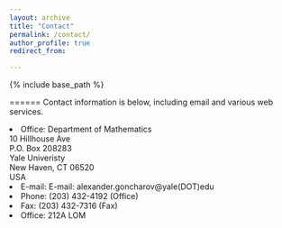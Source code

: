 ```yaml
---
layout: archive
title: "Contact"
permalink: /contact/
author_profile: true
redirect_from:

---
```


{% include base_path %}

======
Contact information is below, including email and various web services.  

<li>Office: Department of Mathematics 
</br>10 Hillhouse Ave
</br>P.O. Box 208283
</br>Yale Univeristy
</br>New Haven, CT 06520
</br>USA
</li><li>E-mail: E-mail: alexander.goncharov@yale(DOT)edu</li><li>Phone: (203) 432-4192 (Office)</li><li>Fax: (203) 432-7316 (Fax)</li><li>Office: 212A LOM</li>
